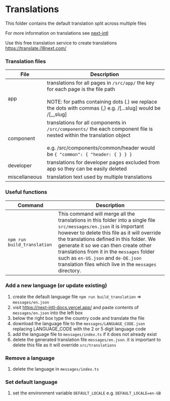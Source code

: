 # Translations

This folder contains the default translation split across multiple files

For more information on translations see [next-intl](https://next-intl-docs.vercel.app/)

Use this free translation service to create translations https://translate.i18next.com/

### Translation files

| File          | Description                                                                                                                                                                                                   |
|---------------|---------------------------------------------------------------------------------------------------------------------------------------------------------------------------------------------------------------|
| app           | translations for all pages in `/src/app/` the key for each page is the file path <br/><br/>NOTE: for paths containing dots (.) we replace the dots with commas (,) e.g. /[...slug] would be /[,,,slug]        |
| component     | translations for all components in `/src/components/` the each component file is nested within the translation object <br/><br/> e.g. /src/components/common/header would be `{ "common": { "header: { } } }` |
| developer     | translations for developer pages excluded from app so they can be easily deleted                                                                                                                              |
| miscellaneous | translation text used by multiple translations                                                                                                                                                                |

### Useful functions

| Command                     | Description                                                                                                                                                                                                                                                                                                                                                                                              |  
|-----------------------------|----------------------------------------------------------------------------------------------------------------------------------------------------------------------------------------------------------------------------------------------------------------------------------------------------------------------------------------------------------------------------------------------------------|  
| `npm run build_translation` | This command will merge all the translations in this folder into a single file  `src/messages/en.json` it is important however to delete this file as it will override the translations defined in this folder. We generate it so we can then create other translations from it in the `messages` folder such as `en-US.json` and `de-DE.json` translation files which live in the `messages` directory. |

### Add a new language (or update existing)

1. create the default language file `npm run build_translation` => `messages/en.json`
2. visit https://next-intl-docs.vercel.app/ and paste contents of `messages/en.json` into the left box
3. below the right box type the country code and translate the file
4. download the language file to the `messages/LANGUAGE_CODE.json` replacing LANGUAGE_CODE with the 2 or 5 digit language code
5. add the language file to `messages/index.ts` if it does not already exist
6. delete the generated translation file `messages/en.json`. it is important to delete this file as it will override `src/translations`

### Remove a language

1. delete the language in `messages/index.ts`

### Set default language

1. set the environment variable `DEFAULT_LOCALE` e.g. `DEFAULT_LOCALE=en-GB`

